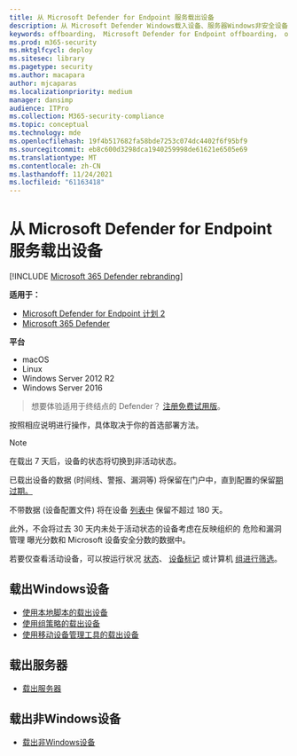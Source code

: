 ```yaml
---
title: 从 Microsoft Defender for Endpoint 服务载出设备
description: 从 Microsoft Defender Windows载入设备、服务器Windows非安全设备
keywords: offboarding， Microsoft Defender for Endpoint offboarding， offboarding
ms.prod: m365-security
ms.mktglfcycl: deploy
ms.sitesec: library
ms.pagetype: security
ms.author: macapara
author: mjcaparas
ms.localizationpriority: medium
manager: dansimp
audience: ITPro
ms.collection: M365-security-compliance
ms.topic: conceptual
ms.technology: mde
ms.openlocfilehash: 19f4b517682fa58bde7253c074dc4402f6f95bf9
ms.sourcegitcommit: eb8c600d3298dca1940259998de61621e6505e69
ms.translationtype: MT
ms.contentlocale: zh-CN
ms.lasthandoff: 11/24/2021
ms.locfileid: "61163418"
---
```

# <a name="offboard-devices-from-the-microsoft-defender-for-endpoint-service"></a>从 Microsoft Defender for Endpoint 服务载出设备

[!INCLUDE [Microsoft 365 Defender rebranding](../../includes/microsoft-defender.md)]


**适用于：**
- [Microsoft Defender for Endpoint 计划 2](https://go.microsoft.com/fwlink/p/?linkid=2154037)
- [Microsoft 365 Defender](https://go.microsoft.com/fwlink/?linkid=2118804)

**平台**
- macOS
- Linux
- Windows Server 2012 R2
- Windows Server 2016

> 想要体验适用于终结点的 Defender？ [注册免费试用版](https://signup.microsoft.com/create-account/signup?products=7f379fee-c4f9-4278-b0a1-e4c8c2fcdf7e&ru=https://aka.ms/MDEp2OpenTrial?ocid=docs-wdatp-offboarddevices-abovefoldlink)。

按照相应说明进行操作，具体取决于你的首选部署方法。

> [!NOTE]
> 在载出 7 天后，设备[](fix-unhealthy-sensors.md#inactive-devices)的状态将切换到非活动状态。
>
> 已载出设备的数据 (时间线、警报、漏洞等) 将保留在门户中，直到配置的保留[期过期。](data-storage-privacy.md#how-long-will-microsoft-store-my-data-what-is-microsofts-data-retention-policy)
>
> 不带数据 (设备配置文件) 将在设备 [列表中](machines-view-overview.md) 保留不超过 180 天。
>
> 此外，不会将过去 30 天内未处于活动状态的设备考虑在反映组织的 危险和漏洞管理 曝光分数和 Microsoft 设备安全分数的数据中。 [](tvm-exposure-score.md)
>
> 若要仅查看活动设备，可以按运行状况 [状态](machines-view-overview.md#health-state)、 [设备标记](machine-tags.md) 或计算机 [组进行筛选](machine-groups.md)。

## <a name="offboard-windows-devices"></a>载出Windows设备

- [使用本地脚本的载出设备](configure-endpoints-script.md#offboard-devices-using-a-local-script)
- [使用组策略的载出设备](configure-endpoints-gp.md#offboard-devices-using-group-policy)
- [使用移动设备管理工具的载出设备](configure-endpoints-mdm.md#offboard-and-monitor-devices-using-mobile-device-management-tools)

## <a name="offboard-servers"></a>载出服务器

- [载出服务器](configure-server-endpoints.md#offboard-windows-servers)

## <a name="offboard-non-windows-devices"></a>载出非Windows设备

- [载出非Windows设备](configure-endpoints-non-windows.md#offboard-non-windows-devices)
